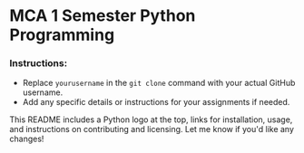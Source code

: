 # MCA 1 Semester Python Programming


### Instructions:
- Replace `yourusername` in the `git clone` command with your actual GitHub username.
- Add any specific details or instructions for your assignments if needed.

This README includes a Python logo at the top, links for installation, usage, and instructions on contributing and licensing. Let me know if you'd like any changes!

